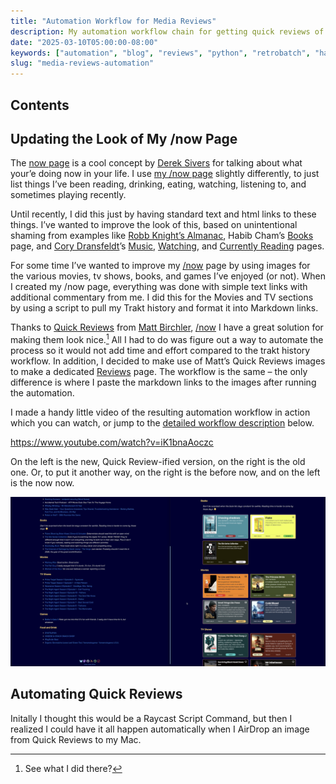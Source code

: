 ```yaml
---
title: "Automation Workflow for Media Reviews"
description: My automation workflow chain for getting quick reviews of media onto my website.
date: "2025-03-10T05:00:00-08:00"
keywords: ["automation", "blog", "reviews", "python", "retrobatch", "hazel"]
slug: "media-reviews-automation"
---
```


## Contents

## Updating the Look of My /now Page

The [now page](https://nownownow.com/about) is a cool concept by [Derek Sivers](https://sive.rs/) for talking about what your’e doing now in your life. I use [my /now page](https://scottwillsey.com/now/) slightly differently, to just list things I’ve been reading, drinking, eating, watching, listening to, and sometimes playing recently.

Until recently, I did this just by having standard text and html links to these things. I’ve wanted to improve the look of this, based on unintentional shaming from examples like [Robb Knight’s Almanac](https://rknight.me/almanac/), Habib Cham’s [Books](https://www.chamline.net/books/) page, and [Cory Dransfeldt](https://www.coryd.dev/)’s [Music](https://www.coryd.dev/music/), [Watching](https://www.coryd.dev/watching/), and [Currently Reading](https://www.coryd.dev/books/) pages.

For some time I’ve wanted to improve my [/now](https://scottwillsey.com/now/) page by using images for the various movies, tv shows, books, and games I’ve enjoyed (or not). When I created my /now page, everything was done with simple text links with additional commentary from me. I did this for the Movies and TV sections by using a script to pull my Trakt history and format it into Markdown links.

Thanks to [Quick Reviews](https://quickreviews.app/) from [Matt Birchler](https://birchtree.me/), [/now](https://scottwillsey.com/now/) I have a great solution for making them look nice.[^1] All I had to do was figure out a way to automate the process so it would not add time and effort compared to the trakt history workflow. In addition, I decided to make use of Matt’s Quick Reviews images to make a dedicated [Reviews](/reviews) page. The workflow is the same – the only difference is where I paste the markdown links to the images after running the automation.

I made a handy little video of the resulting automation workflow in action which you can watch, or jump to the [detailed workflow description](#automating-quick-reviews) below.

<https://www.youtube.com/watch?v=iK1bnaAoczc>

On the left is the new, Quick Review-ified version, on the right is the old one. Or, to put it another way, on the right is the before now, and on the left is the now now.

[![NowOldAndNew](../../assets/images/posts/NowOldAndNew-08EE12D0-DF52-425E-9F2C-82F048FD4865.png)](/images/posts/NowOldAndNew-08EE12D0-DF52-425E-9F2C-82F048FD4865.jpg)

## Automating Quick Reviews

Initally I thought this would be a Raycast Script Command, but then I realized I could  have it all happen automatically when I AirDrop an image from Quick Reviews to my Mac.

[^1]: See what I did there?
